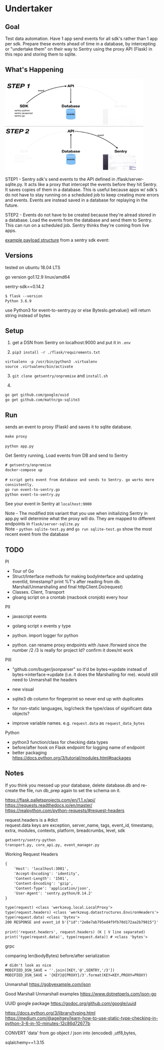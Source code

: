 # Undertaker
## Goal
Test data automation. Have 1 app send events for all sdk's rather than 1 app per sdk. Prepare these events ahead of time in a database, by intercepting or "undertake them" on their way to Sentry using the proxy API (Flask) in this repo and storing them to sqlite.


## What's Happening
<img src="./img/workflow-diagram.jpeg" width="450" height="300">  

STEP1 - Sentry sdk's send events to the API defined in /flask/server-sqlite.py. It acts like a proxy that intercept the events before they hit Sentry. It saves copies of them in a database. This is useful because apps w/ sdk's do not have to stay running on a scheduled job to keep creating more errors and events. Events are instead saved in a database for replaying in the future.

STEP2 - Events do not have to be created because they're alread stored in a database. Load the events from the database and send them to Sentry. This can run on a scheduled job. Sentry thinks they're coming from live apps.

[example payload structure](./img/payload-structure.png) from a sentry sdk event:  

## Versions
tested on ubuntu 18.04 LTS

go version go1.12.9 linux/amd64

sentry-sdk==0.14.2

```
$ flask --version
Python 3.6.9
```

use Python3 for event-to-sentry.py or else BytesIo.getvalue() will return string instead of bytes

## Setup

1. get a DSN from Sentry on localhost:9000 and put it in `.env`

2. `pip3 install -r ./flask/requirements.txt`
```
virtualenv -p /usr/bin/python3 .virtualenv
source .virtualenv/bin/activate
```
3. `git clone getsentry/onpremise` and `install.sh`

4. 
```
go get github.com/google/uuid
go get github.com/mattn/go-sqlite3
```
## Run
sends an event to proxy (Flask) and saves it to sqlite database.
```
make proxy

python app.py
```

Get Sentry running, Load events from DB and send to Sentry
```
# getsentry/onpremise
docker-compose up

# script gets event from database and sends to Sentry. go works more consistently.
go run event-to-sentry.go
python event-to-sentry.py
```
See your event in Sentry at `localhost:9000`

Note - The modified `DSN` variant that you use when initializing Sentry in app.py will determine what the proxy will do. They are mapped to different endpoints in `flask/server-sqlite.py`  
Note - `python sqlite-test.py` and `go run sqlite-test.go` show the most recent event from the database

## TODO

PI  
- Tour of Go
- Struct/Interface methods for making bodyInterface and updating eventId, timestamp? print %T's after reading from db. Marshal/Unmarshaling and final httpClient.Do(request)
- Classes. Client, Transport
- gloang script on a crontab (macbook cronjob) every hour

PII
- javascript events
- golang script x events y type

- python. import logger for python
- python. can rename proxy endpoints with /save /forward since the number /2 /3 is really for project Id? confirm it does/nt work

PIII  
- "github.com/buger/jsonparser" so it'd be bytes->update instead of bytes->interface->update (i.e. it does the Marshalling for me). would still need to Unmarshall the headers
- new visual
- sqlite3 db column for fingerprint so never end up with duplicates
- for non-static languages, log/check the type/class of significant data objects?

- improve variable names. e.g. `request.data` as `request_data_bytes`

Python
- python3 function/class for checking data types  
- before/after hook on Flask endpoint for logging name of endpoint
- better packaging https://docs.python.org/3/tutorial/modules.html#packages

## Notes
If you think you messed up your database, delete database.db and re-create the file, run db_prep again to set the schema on it.

https://flask.palletsprojects.com/en/1.1.x/api/  
https://requests.readthedocs.io/en/master/  
https://realpython.com/python-requests/#request-headers  

request.headers is a #dict  
request.data keys are exception, server_name, tags, event_id, timestamp, extra, modules, contexts, platform, breadcrumbs, level, sdk  

```
getsentry/sentry-python
transport.py, core_api.py, event_manager.py
```

Working Request Headers
```
{
    'Host': 'localhost:3001',
    'Accept-Encoding': 'identity', 
    'Content-Length': '1501', 
    'Content-Encoding': 'gzip', 
    'Content-Type': 'application/json', 
    'User-Agent': 'sentry.python/0.14.2'
}
```

```
type(request) <class 'werkzeug.local.LocalProxy'>
type(request.headers) <class 'werkzeug.datastructures.EnvironHeaders'>
type(request.data) <class 'bytes'>
200 RESPONSE and event_id b'{"id":"2e8e7ab795ed4f9fb70d172aa2b79815"}'

print('request.headers', request.headers) (K | V line separated)
print('type(request.data)', type(request.data)) # <class 'bytes'>
```

grpc

comparing len(bodyBytes) before/after serialization

```
# didn't look as nice
MODIFIED_DSN_SAVE = ''.join([KEY,'@',SENTRY,'/3'])
MODIFIED_DSN_SAVE = '{KEY}@{PROXY}/3'.format(KEY=KEY,PROXY=PROXY)
```

Unmarshall
https://gobyexample.com/json

Good Marshall Unmarshall examples
https://www.dotnetperls.com/json-go

UUID google package
https://godoc.org/github.com/google/uuid

https://docs.python.org/3/library/typing.html  
https://medium.com/@ageitgey/learn-how-to-use-static-type-checking-in-python-3-6-in-10-minutes-12c86d72677b  

CONVERT 'data' from go object / json into (encoded) ,utf8,bytes,


sqlalchemy==1.3.15